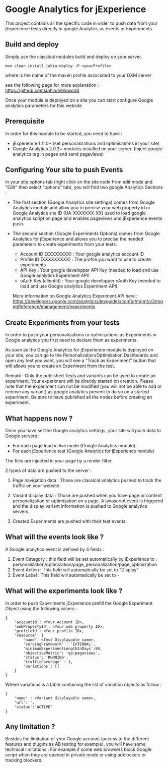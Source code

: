 Google Analytics for jExperience 
=

This project contains all the specific code in order to push data from your jExperience tests directly in google Analytics as events or Experiments.

Build and deploy
-

Simply use the classical modules build and deploy on your server.

```
mvn clean install jahia:deploy -P <yourProfile>
```

where <yourProfile> is the name of the maven profile associated to your DXM server

see the following page for more explanation : https://github.com/Jahia/helloworld

Once your module is deployed on a site you can start configure Google analytics parameters for this website

Prerequisite
-
In order for this module to be started, you need to have :
- jExperience 1.11.0+ (set personalizations and optimisations in your site)
- Google Analytics 2.0.3+ modules installed on your server. (Inject google analytics tag in pages and send pageviews)
 

Configuring Your site to push Events
-
In your site options tab (right click on the site node from edit mode and "Edit" then select "options" tab), you will find 
two google Analytics Sections : 

- The first section (Google Analytics site settings) comes from Google Analytics module and allow you to precise your web property id or 
  Google Analytics site ID (UA-XXXXXXX-XX) used to load google analytics script on page and enables pageviews 
  and jExperience events push.

- The second section (Google Experiments Options) comes from Google Analytics for jExperience and allows you to 
  precise the needed parameters to create experiments from your tests:
  - Account ID (XXXXXXXX) : Your google analytics account ID
  - Profile ID (XXXXXXXXX) : The profile you want to use to create experiments
  - API Key : Your google developper API Key (needed to load and use Google analytics Experiment API)
  - oAuth Key (clientId) : Your google developper oAuth Key (needed to load and use Google analytics Experiment API)
  
  More information on Google Analytics Experiment API here : https://developers.google.com/analytics/devguides/config/mgmt/v3/mgmtReference/management/experiments

Create Experiments from your tests
-
In order to push your personalizations or optimizations as Experiments in Google analytics you first need to declare them as experiments.

As soon as the Google Analytics for jExperience module is deployed on your site, you can go to the Personalization/Optimisation Dashboards
and open any test you want, you will see a "Track as Experiment" button that will allows you to create an Experiment from the test.

Remark : Only the published Tests and variants can be used to create an experiment. 
         Your experiment will be directly started on creation.
         Please note that the experiment can not be modified (you will not be able to add or remove any variant) 
         as google analytics prevent to do so on a started experiment.
         Be sure to have published all the nodes before creating an experiment.

What happens now ?
-

Once you have set the Google analytics settings, your site will push data to Google servers :
- For each page load in live mode (Google Analytics module).
- For each jExperience test (Google Analytics for jExperience module)

The files are injected in your page by a render filter.

2 types of data are pushed to the server : 

1) Page navigation data : Those are classical analytics pushed to track the traffic on your website.

2) Variant display data : Those are pushed when you have page or content personalization or optimization on a page.
   A javascript event is triggered and the display variant information is pushed to Google analytics servers.

3) Created Experiments are pushed with their test events.

What will the events look like ?
-

A Google analytics event is defined by 4 fields : 

1) Event Category : this field will be set automatically by jExperience to : personalization/optimization/page_personalization/page_optimization
2) Event Action : This field will automatically be set to "Display"
3) Event Label : This field will automatically be set to <Test Displayable Name>-<Variant Displayable Name>

What will the experiments look like ?
-
In order to push Experiments jExperience prefill the Google Experiment Object using the following values :
```
{
    'accountId': <Your Account ID>,
    'webPropertyId': <Your web property ID>,
    'profileId': <Your profile ID>,
    'resource': {
        'name': <Test Displayable name>,
        'servingFramework' : 'EXTERNAL',
        'minimumExperimentLengthInDays':90,
        'objectiveMetric': 'ga:pageviews',
        'status': 'RUNNING',
        'trafficCoverage' : 1,
        'variations': []
    }
}
```

Where variations is a table containing the list of variation objects as follow : 
```
{
    'name' : <Variant displayable name>,
    'url':'',
    'status':'ACTIVE'
}
```

Any limitation ? 
-
Besides the limitation of your Google account (access to the different features and plugins as AB testing for example), you will have some technical limitations : 
For example if some web browsers block Google script when they are opened in private mode or using adblockers or tracking blockers.
